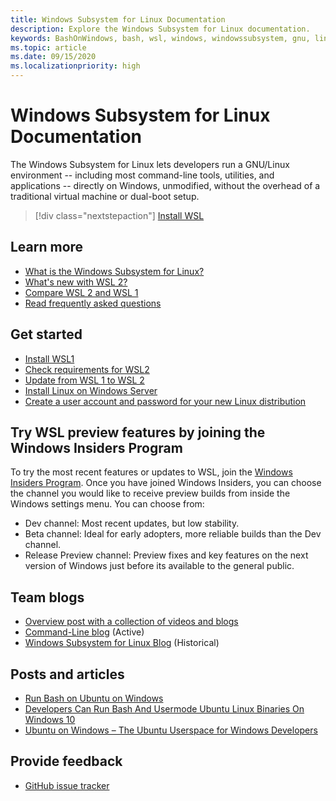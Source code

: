 ```yaml
---
title: Windows Subsystem for Linux Documentation
description: Explore the Windows Subsystem for Linux documentation.
keywords: BashOnWindows, bash, wsl, windows, windowssubsystem, gnu, linux
ms.topic: article
ms.date: 09/15/2020
ms.localizationpriority: high
---
```


# Windows Subsystem for Linux Documentation

The Windows Subsystem for Linux lets developers run a GNU/Linux environment -- including most command-line tools, utilities, and applications -- directly on Windows, unmodified, without the overhead of a traditional virtual machine or dual-boot setup.

> [!div class="nextstepaction"]
> [Install WSL](install-win10.md)

## Learn more

* [What is the Windows Subsystem for Linux?](about.md)
* [What's new with WSL 2?](compare-versions.md#whats-new-in-wsl-2)
* [Compare WSL 2 and WSL 1](compare-versions.md)
* [Read frequently asked questions](faq.yml)

## Get started

* [Install WSL1](install-win10.md)
* [Check requirements for WSL2](./install-win10.md#step-2---check-requirements-for-running-wsl-2)
* [Update from WSL 1 to WSL 2](./install-win10.md#set-your-distribution-version-to-wsl-1-or-wsl-2)
* [Install Linux on Windows Server](install-on-server.md)
* [Create a user account and password for your new Linux distribution](user-support.md)

## Try WSL preview features by joining the Windows Insiders Program

To try the most recent features or updates to WSL, join the [Windows Insiders Program](https://insider.windows.com/getting-started). Once you have joined Windows Insiders, you can choose the channel you would like to receive preview builds from inside the Windows settings menu. You can choose from:

* Dev channel: Most recent updates, but low stability.
* Beta channel: Ideal for early adopters, more reliable builds than the Dev channel.
* Release Preview channel: Preview fixes and key features on the next version of Windows just before its available to the general public.

## Team blogs

* [Overview post with a collection of videos and blogs](https://blogs.msdn.microsoft.com/commandline/learn-about-windows-console-and-windows-subsystem-for-linux-wsl/)
* [Command-Line blog](https://blogs.msdn.microsoft.com/commandline/) (Active)
* [Windows Subsystem for Linux Blog](/archive/blogs/wsl/) (Historical)

## Posts and articles

* [Run Bash on Ubuntu on Windows](https://blogs.windows.com/buildingapps/2016/03/30/run-bash-on-ubuntu-on-windows/)
* [Developers Can Run Bash And Usermode Ubuntu Linux Binaries On Windows 10](https://www.hanselman.com/blog/DevelopersCanRunBashShellAndUsermodeUbuntuLinuxBinariesOnWindows10.aspx)
* [Ubuntu on Windows – The Ubuntu Userspace for Windows Developers](https://insights.ubuntu.com/2016/03/30/ubuntu-on-windows-the-ubuntu-userspace-for-windows-developers/)

## Provide feedback

* [GitHub issue tracker](https://github.com/Microsoft/BashOnWindows/issues)
